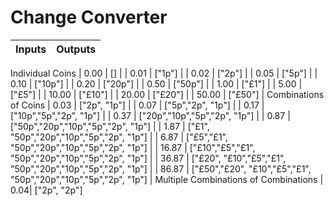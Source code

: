 # Change Converter

| Inputs | Outputs     |
| :------------- | :------------- |
Individual Coins
| 0.00       |  []       |
| 0.01       |  ["1p"]       |
| 0.02       |  ["2p"]       |
| 0.05       |  ["5p"]  |
| 0.10      |  ["10p"]  |
| 0.20       |  ["20p"]  |
| 0.50       |  ["50p"]  |
| 1.00       |  ["£1"]  |
| 5.00       |  ["£5"]  |
| 10.00       |  ["£10"]  |
| 20.00       |  ["£20"]  |
| 50.00       |  ["£50"]  |
Combinations of Coins
| 0.03   | ["2p", "1p"] |
| 0.07   | ["5p","2p", "1p"] |
| 0.17   | ["10p","5p","2p", "1p"] |
| 0.37   | ["20p","10p","5p","2p", "1p"] |
| 0.87   | ["50p","20p","10p","5p","2p", "1p"] |
| 1.87   | ["£1", "50p","20p","10p","5p","2p", "1p"] |
| 6.87   | ["£5","£1", "50p","20p","10p","5p","2p", "1p"] |
| 16.87   | ["£10","£5","£1", "50p","20p","10p","5p","2p", "1p"] |
| 36.87   | ["£20", "£10","£5","£1", "50p","20p","10p","5p","2p", "1p"] |
| 86.87   | ["£50","£20", "£10","£5","£1", "50p","20p","10p","5p","2p", "1p"] |
Multiple Combinations of Combinations
| 0.04| ["2p", "2p"]
